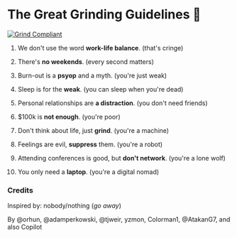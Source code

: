 # The Great Grinding Guidelines 🫡

[![Grind Compliant](https://img.shields.io/badge/Grind-Compliant-blue)](https://github.com/The-Grindhouse/guidelines)

1. We don't use the word **work-life balance**. (that's cringe)

2. There's **no weekends**. (every second matters)

3. Burn-out is a **psyop** and a myth. (you're just weak)

4. Sleep is for the **weak**. (you can sleep when you're dead)

5. Personal relationships are **a distraction**. (you don't need friends)

6. $100k is **not enough**. (you're poor)

7. Don't think about life, just **grind**. (you're a machine)

8. Feelings are evil, **suppress** them. (you're a robot)

9. Attending conferences is good, but **don't network**. (you're a lone wolf)

10. You only need a **laptop**. (you're a digital nomad)

### Credits

Inspired by: nobody/nothing (_go away_)

By @orhun, @adamperkowski, @tjweir, yzmon, Colorman1, @AtakanG7, and also Copilot

